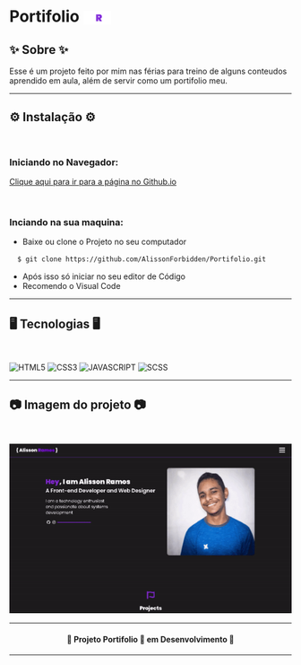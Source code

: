 # Portifolio <img style="position: relative; top: 5px; width:50px; margin: auto;" src="./images/reduce_logo.svg">





## ✨ Sobre ✨

<p id="sobre">Esse é um projeto feito por mim nas férias para treino de alguns conteudos aprendido em aula, além de servir como um portifolio meu.</p>

---

## ⚙️ Instalação ⚙️
 
<br>

### Iniciando no Navegador: 

<a href="https://alisson-ramos.github.io/Portifolio/"> Clique aqui para ir para a página no Github.io</a>

<br>

### Inciando na sua maquina:

<ul>
    <li>Baixe ou clone o Projeto no seu computador</li>
</ul>

```bash
  $ git clone https://github.com/AlissonForbidden/Portifolio.git
```

<ul>
    <li>Após isso só iniciar no seu editor de Código</li>
    <li>Recomendo o Visual Code</li>
</ul>




---

## 🖥️ Tecnologias 🖥️

<br>

![HTML5](https://img.shields.io/badge/html5-%23E34F26.svg?style=for-the-badge&logo=html5&logoColor=white) ![CSS3](https://img.shields.io/badge/css3-%231572B6.svg?style=for-the-badge&logo=css3&logoColor=white) ![JAVASCRIPT](https://img.shields.io/badge/javascript-%23323330.svg?style=for-the-badge&logo=javascript&logoColor=%23F7DF1E) ![SCSS](https://img.shields.io/badge/Sass-CC6699?style=for-the-badge&logo=sass&logoColor=white)

---

## 📷 Imagem do projeto 📷

<br>

<P align="center"><img src="./readme_imgs/ezgif.com-gif-maker.gif"></P>


---

<h4 align="center">🔨 Projeto Portifolio 🚀 em Desenvolvimento 🔨</h4>

---

